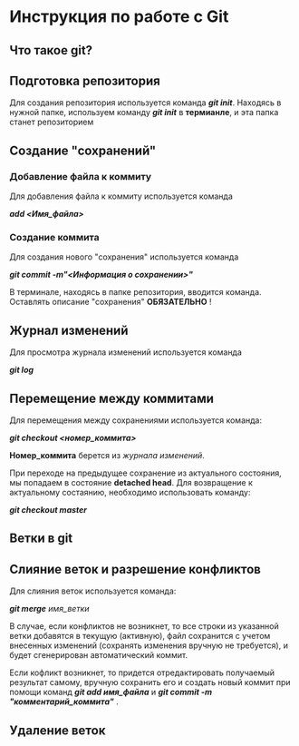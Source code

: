 # Инструкция по работе с Git


## Что такое git?

## Подготовка репозитория

Для создания репозитория используется команда __*git init*__.
Находясь в нужной папке, используем команду __*git init*__ в **термианле**, и эта папка станет репозиторием

## Создание "сохранений"

### Добавление файла к коммиту

Для добавления файла к коммиту используется команда

__*add <Имя_файла>*__

### Создание коммита

Для создания нового "сохранения" используется команда 

__*git commit -m"<Информация о сохранении>"*__ 

В терминале, находясь в папке репозитория, вводится команда. Оставлять описание "сохранения" **ОБЯЗАТЕЛЬНО** !

## Журнал изменений

Для просмотра журнала изменений используется команда

__*git log*__

## Перемещение между коммитами

Для перемещения между сохранениями используется команда:

__*git checkout <номер_коммита>*__

**Номер_коммита** берется из _журнала изменений_.

При переходе на предыдущее сохранение из актуального состояния, мы попадаем в состояние **detached head**.
Для возвращение к актуальному состаянию, необходимо использовать команду:

__*git checkout master*__

## Ветки в git

## Слияние веток и разрешение конфликтов

Для слияния веток используется команда:

__*git merge*__ *имя_ветки*

В случае, если конфликтов не возникнет, то все строки из указанной ветки добавятся в текущую (активную), файл сохранится с учетом внесенных изменений (сохранять изменения вручную не требуется), и будет сгенерирован автоматический коммит.

Если кофликт возникнет, то придется отредактировать получаемый результат самому, вручную сохранить его и создать новый коммит при помощи команд __*git add имя_файла*__ и __*git commit -m "комментарий_коммита"*__ .

## Удаление веток